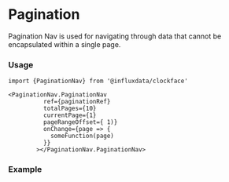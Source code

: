 # Pagination

Pagination Nav is used for navigating through data that cannot be encapsulated within a single page.

### Usage
```tsx
import {PaginationNav} from '@influxdata/clockface'
```
```tsx
<PaginationNav.PaginationNav
          ref={paginationRef}
          totalPages={10}
          currentPage={1}
          pageRangeOffset={ 1)}
          onChange={page => {
            someFunction(page)
          }}
        ></PaginationNav.PaginationNav>
```
### Example
<!-- STORY -->

<!-- STORY HIDE START -->

<!-- STORY HIDE END -->

<!-- PROPS -->

